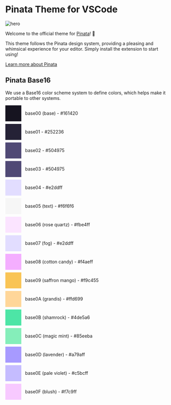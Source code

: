 # Pinata Theme for VSCode

![hero](https://dweb.mypinata.cloud/files/bafkreigwntozszmeqgpexuyezm3d5uigkfcqrr7rdurandvwjkem5ftvwq)

Welcome to the official theme for [Pinata](https://pinata.cloud)! 🎉

This theme follows the Pinata design system, providing a pleasing and whimsical experience for your editor. Simply install the extension to start using!

[Learn more about Pinata](https://pinata.cloud)

## Pinata Base16

We use a Base16 color scheme system to define colors, which helps make it portable to other systems.

<div style="display: flex; align-items: center; margin-bottom: 8px;">
    <div style="width: 50px; height: 50px; background-color: #161420; margin-right: 12px;"></div>
    <div>base00 (base) - #161420</div>
</div>
<div style="display: flex; align-items: center; margin-bottom: 8px;">
    <div style="width: 50px; height: 50px; background-color: #252236; margin-right: 12px;"></div>
    <div>base01 - #252236</div>
</div>
<div style="display: flex; align-items: center; margin-bottom: 8px;">
    <div style="width: 50px; height: 50px; background-color: #504975; margin-right: 12px;"></div>
    <div>base02 - #504975</div>
</div>
<div style="display: flex; align-items: center; margin-bottom: 8px;">
    <div style="width: 50px; height: 50px; background-color: #504975; margin-right: 12px;"></div>
    <div>base03 - #504975</div>
</div>
<div style="display: flex; align-items: center; margin-bottom: 8px;">
    <div style="width: 50px; height: 50px; background-color: #e2ddff; margin-right: 12px;"></div>
    <div>base04 - #e2ddff</div>
</div>
<div style="display: flex; align-items: center; margin-bottom: 8px;">
    <div style="width: 50px; height: 50px; background-color: #f6f6f6; margin-right: 12px;"></div>
    <div>base05 (text) - #f6f6f6</div>
</div>
<div style="display: flex; align-items: center; margin-bottom: 8px;">
    <div style="width: 50px; height: 50px; background-color: #fbe4ff; margin-right: 12px;"></div>
    <div>base06 (rose quartz) - #fbe4ff</div>
</div>
<div style="display: flex; align-items: center; margin-bottom: 8px;">
    <div style="width: 50px; height: 50px; background-color: #e2ddff; margin-right: 12px;"></div>
    <div>base07 (fog) - #e2ddff</div>
</div>
<div style="display: flex; align-items: center; margin-bottom: 8px;">
    <div style="width: 50px; height: 50px; background-color: #f4aeff; margin-right: 12px;"></div>
    <div>base08 (cotton candy) - #f4aeff</div>
</div>
<div style="display: flex; align-items: center; margin-bottom: 8px;">
    <div style="width: 50px; height: 50px; background-color: #f9c455; margin-right: 12px;"></div>
    <div>base09 (saffron mango) - #f9c455</div>
</div>
<div style="display: flex; align-items: center; margin-bottom: 8px;">
    <div style="width: 50px; height: 50px; background-color: #ffd699; margin-right: 12px;"></div>
    <div>base0A (grandis) - #ffd699</div>
</div>
<div style="display: flex; align-items: center; margin-bottom: 8px;">
    <div style="width: 50px; height: 50px; background-color: #4de5a6; margin-right: 12px;"></div>
    <div>base0B (shamrock) - #4de5a6</div>
</div>
<div style="display: flex; align-items: center; margin-bottom: 8px;">
    <div style="width: 50px; height: 50px; background-color: #85eeba; margin-right: 12px;"></div>
    <div>base0C (magic mint) - #85eeba</div>
</div>
<div style="display: flex; align-items: center; margin-bottom: 8px;">
    <div style="width: 50px; height: 50px; background-color: #a79aff; margin-right: 12px;"></div>
    <div>base0D (lavender) - #a79aff</div>
</div>
<div style="display: flex; align-items: center; margin-bottom: 8px;">
    <div style="width: 50px; height: 50px; background-color: #c5bcff; margin-right: 12px;"></div>
    <div>base0E (pale violet) - #c5bcff</div>
</div>
<div style="display: flex; align-items: center; margin-bottom: 8px;">
    <div style="width: 50px; height: 50px; background-color: #f7c9ff; margin-right: 12px;"></div>
    <div>base0F (blush) - #f7c9ff</div>
</div>
